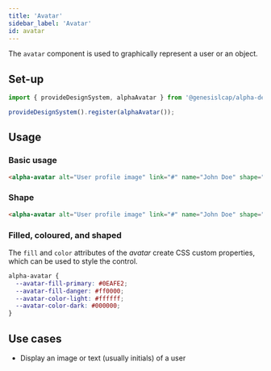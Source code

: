 ```yaml
---
title: 'Avatar'
sidebar_label: 'Avatar'
id: avatar
---
```


The `avatar` component is used to graphically represent a user or an object.

## Set-up

```ts
import { provideDesignSystem, alphaAvatar } from '@genesislcap/alpha-design-system';

provideDesignSystem().register(alphaAvatar());
```

## Usage

### Basic usage

```html live
<alpha-avatar alt="User profile image" link="#" name="John Doe" shape="circle" fill="accent-primary"></alpha-avatar>
```

### Shape

```html live
<alpha-avatar alt="User profile image" link="#" name="John Doe" shape="circle" fill="accent-primary" shape="square"></alpha-avatar>
```

### Filled, coloured, and shaped

The `fill` and `color` attributes of the _avatar_ create CSS custom properties, which can be used to style the control.

```css
alpha-avatar {
  --avatar-fill-primary: #0EAFE2;
  --avatar-fill-danger: #ff0000;
  --avatar-color-light: #ffffff;
  --avatar-color-dark: #000000;
}
```

## Use cases

* Display an image or text (usually initials) of a user
